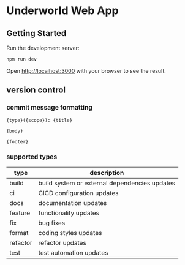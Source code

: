 # Underworld Web App

## Getting Started

Run the development server:

```bash
npm run dev
```

Open [http://localhost:3000](http://localhost:3000) with your browser to see the result.

## version control

### commit message formatting
```
{type}({scope}): {title}

{body}

{footer}
```

### supported types
|type|description|
|---|---|
|build|build system or external dependencies updates|
|ci|CICD configuration updates|
|docs|documentation updates|
|feature|functionality updates|
|fix|bug fixes|
|format|coding styles updates|
|refactor|refactor updates|
|test|test automation updates|
